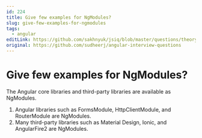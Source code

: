 ```yaml
---
id: 224
title: Give few examples for NgModules?
slug: give-few-examples-for-ngmodules
tags:
  - angular
editLink: https://github.com/sakhnyuk/jsiq/blob/master/questions/theory/angular/224.md
original: https://github.com/sudheerj/angular-interview-questions
---
```


# Give few examples for NgModules?

The Angular core libraries and third-party libraries are available as NgModules.

1. Angular libraries such as FormsModule, HttpClientModule, and RouterModule are NgModules.
2. Many third-party libraries such as Material Design, Ionic, and AngularFire2 are NgModules.